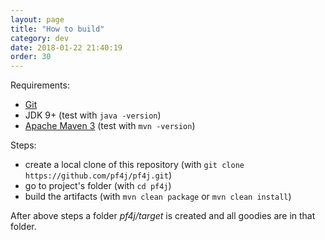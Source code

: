 ```yaml
---
layout: page
title: "How to build"
category: dev
date: 2018-01-22 21:40:19
order: 30
---
```


Requirements: 

- [Git](https://git-scm.com/)
- JDK 9+ (test with `java -version`)
- [Apache Maven 3](https://maven.apache.org/) (test with `mvn -version`)

Steps:

- create a local clone of this repository (with `git clone https://github.com/pf4j/pf4j.git`)
- go to project's folder (with `cd pf4j`)
- build the artifacts (with `mvn clean package` or `mvn clean install`)

After above steps a folder _pf4j/target_ is created and all goodies are in that folder.

